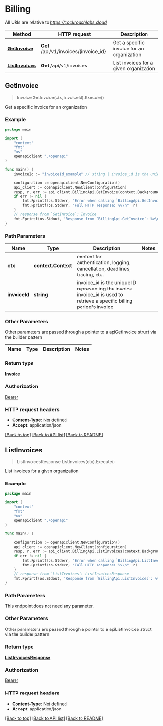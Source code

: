 # Billing

All URIs are relative to *https://cockroachlabs.cloud*

Method | HTTP request | Description
------------- | ------------- | -------------
[**GetInvoice**](BillingApi.md#GetInvoice) | **Get** /api/v1/invoices/{invoice_id} | Get a specific invoice for an organization
[**ListInvoices**](BillingApi.md#ListInvoices) | **Get** /api/v1/invoices | List invoices for a given organization



## GetInvoice

> Invoice GetInvoice(ctx, invoiceId).Execute()

Get a specific invoice for an organization

### Example

```go
package main

import (
    "context"
    "fmt"
    "os"
    openapiclient "./openapi"
)

func main() {
    invoiceId := "invoiceId_example" // string | invoice_id is the unique ID representing the invoice. invoice_id is used to retrieve a specific billing period's invoice.

    configuration := openapiclient.NewConfiguration()
    api_client := openapiclient.NewClient(configuration)
    resp, r, err := api_client.BillingApi.GetInvoice(context.Background(), invoiceId).Execute()
    if err != nil {
        fmt.Fprintf(os.Stderr, "Error when calling `BillingApi.GetInvoice``: %v\n", err)
        fmt.Fprintf(os.Stderr, "Full HTTP response: %v\n", r)
    }
    // response from `GetInvoice`: Invoice
    fmt.Fprintf(os.Stdout, "Response from `BillingApi.GetInvoice`: %v\n", resp)
}
```

### Path Parameters


Name | Type | Description  | Notes
------------- | ------------- | ------------- | -------------
**ctx** | **context.Context** | context for authentication, logging, cancellation, deadlines, tracing, etc.
**invoiceId** | **string** | invoice_id is the unique ID representing the invoice. invoice_id is used to retrieve a specific billing period&#39;s invoice. | 

### Other Parameters

Other parameters are passed through a pointer to a apiGetInvoice struct via the builder pattern


Name | Type | Description  | Notes
------------- | ------------- | ------------- | -------------


### Return type

[**Invoice**](Invoice.md)

### Authorization

[Bearer](../README.md#Bearer)

### HTTP request headers

- **Content-Type**: Not defined
- **Accept**: application/json

[[Back to top]](#) [[Back to API list]](../README.md#documentation-for-api-endpoints)
[[Back to README]](../README.md)


## ListInvoices

> ListInvoicesResponse ListInvoices(ctx).Execute()

List invoices for a given organization



### Example

```go
package main

import (
    "context"
    "fmt"
    "os"
    openapiclient "./openapi"
)

func main() {

    configuration := openapiclient.NewConfiguration()
    api_client := openapiclient.NewClient(configuration)
    resp, r, err := api_client.BillingApi.ListInvoices(context.Background()).Execute()
    if err != nil {
        fmt.Fprintf(os.Stderr, "Error when calling `BillingApi.ListInvoices``: %v\n", err)
        fmt.Fprintf(os.Stderr, "Full HTTP response: %v\n", r)
    }
    // response from `ListInvoices`: ListInvoicesResponse
    fmt.Fprintf(os.Stdout, "Response from `BillingApi.ListInvoices`: %v\n", resp)
}
```

### Path Parameters

This endpoint does not need any parameter.

### Other Parameters

Other parameters are passed through a pointer to a apiListInvoices struct via the builder pattern


### Return type

[**ListInvoicesResponse**](ListInvoicesResponse.md)

### Authorization

[Bearer](../README.md#Bearer)

### HTTP request headers

- **Content-Type**: Not defined
- **Accept**: application/json

[[Back to top]](#) [[Back to API list]](../README.md#documentation-for-api-endpoints)
[[Back to README]](../README.md)

